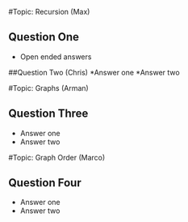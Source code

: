 #Topic: Recursion
(Max)
## Question One
* Open ended answers

##Question Two
(Chris)
*Answer one
*Answer two

#Topic: Graphs
(Arman)
## Question Three
* Answer one
* Answer two

#Topic: Graph Order
(Marco)

## Question Four
* Answer one
* Answer two
